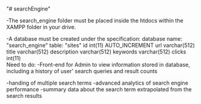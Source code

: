 "# searchEngine" 

-The search_engine folder must be placed inside the htdocs within the XAMPP folder in your drive.

-A database must be created under the specification:
    database name: "search_engine"
    table: "sites"
      id            int(11)     AUTO_INCREMENT 
      url           varchar(512)
      title         varchar(512)
      description   varchar(512)
      keywords      varchar(512)
      clicks        int(11)    
Need to do:
-Front-end for Admin to view information stored in database, including a history of user' search queries and result counts

-handing of multiple search terms
-advanced analytics of search engine performance
-summary data about the search term extrapolated from the search results

      
